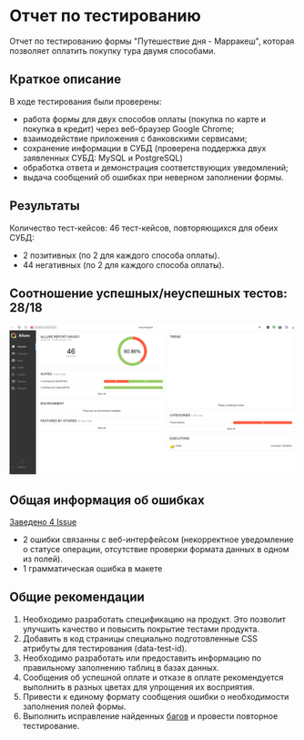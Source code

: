 # Отчет по тестированию

Отчет по тестированию формы "Путешествие дня - Марракеш", которая позволяет оплатить покупку тура двумя способами.

## Краткое описание

В ходе тестирования были проверены:

* работа формы для двух способов оплаты (покупка по карте и покупка в кредит) через веб-браузер Google Chrome;
* взаимодействие приложения с банковскими сервисами;
* сохранение информации в СУБД (проверена поддержка двух заявленных СУБД: MySQL и PostgreSQL)
* обработка ответа и демонстрация соответствующих уведомлений;
* выдача сообщений об ошибках при неверном заполнении формы.

## Результаты

Количество тест-кейсов: 46 тест-кейсов, повторяющихся для обеих СУБД:

* 2 позитивных (по 2 для каждого способа оплаты).
* 44 негативных (по 2 для каждого способа оплаты).

## Соотношение успешных/неуспешных тестов: 28/18

![](https://github.com/Perepadin/MyDiplomQA/blob/master/documentation/Allure%20Report.png)

## Общая информация об ошибках

[Заведено 4 Issue](https://github.com/Perepadin/MyDiplomQA/issues)

+ 2 ошибки связанны с веб-интерфейсом (некорректное уведомление о статусе операции, отсутствие проверки формата данных в
  одном из полей).
+ 1 грамматическая ошибка в макете

## Общие рекомендации

1. Необходимо разработать спецификацию на продукт. Это позволит улучшить качество и повысить покрытие тестами продукта.
2. Добавить в код страницы специально подготовленные CSS атрибуты для тестирования (data-test-id).
3. Необходимо разработать или предоставить информацию по правильному заполнению таблиц в базах данных.
4. Сообщения об успешной оплате и отказе в оплате рекомендуется выполнить в разных цветах для упрощения их восприятия.
5. Привести к единому формату сообщения ошибки о необходимости заполнения полей формы.
6. Выполнить исправление найденных [багов](https://github.com/Perepadin/MyDiplomQA/issues) и провести повторное
   тестирование.